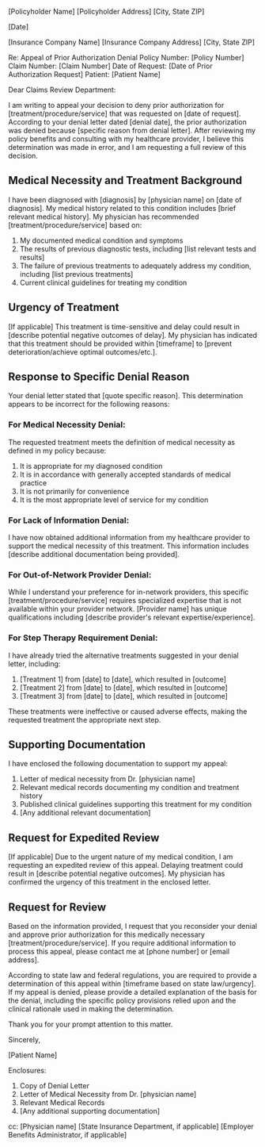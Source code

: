 [Policyholder Name]
[Policyholder Address]
[City, State ZIP]

[Date]

[Insurance Company Name]
[Insurance Company Address]
[City, State ZIP]

Re: Appeal of Prior Authorization Denial
Policy Number: [Policy Number]
Claim Number: [Claim Number]
Date of Request: [Date of Prior Authorization Request]
Patient: [Patient Name]

Dear Claims Review Department:

I am writing to appeal your decision to deny prior authorization for [treatment/procedure/service] that was requested on [date of request]. According to your denial letter dated [denial date], the prior authorization was denied because [specific reason from denial letter]. After reviewing my policy benefits and consulting with my healthcare provider, I believe this determination was made in error, and I am requesting a full review of this decision.

## Medical Necessity and Treatment Background

I have been diagnosed with [diagnosis] by [physician name] on [date of diagnosis]. My medical history related to this condition includes [brief relevant medical history]. My physician has recommended [treatment/procedure/service] based on:

1. My documented medical condition and symptoms
2. The results of previous diagnostic tests, including [list relevant tests and results]
3. The failure of previous treatments to adequately address my condition, including [list previous treatments]
4. Current clinical guidelines for treating my condition

## Urgency of Treatment

[If applicable] This treatment is time-sensitive and delay could result in [describe potential negative outcomes of delay]. My physician has indicated that this treatment should be provided within [timeframe] to [prevent deterioration/achieve optimal outcomes/etc.].

## Response to Specific Denial Reason

Your denial letter stated that [quote specific reason]. This determination appears to be incorrect for the following reasons:

### For Medical Necessity Denial:
The requested treatment meets the definition of medical necessity as defined in my policy because:
1. It is appropriate for my diagnosed condition
2. It is in accordance with generally accepted standards of medical practice
3. It is not primarily for convenience
4. It is the most appropriate level of service for my condition

### For Lack of Information Denial:
I have now obtained additional information from my healthcare provider to support the medical necessity of this treatment. This information includes [describe additional documentation being provided].

### For Out-of-Network Provider Denial:
While I understand your preference for in-network providers, this specific [treatment/procedure/service] requires specialized expertise that is not available within your provider network. [Provider name] has unique qualifications including [describe provider's relevant expertise/experience].

### For Step Therapy Requirement Denial:
I have already tried the alternative treatments suggested in your denial letter, including:
1. [Treatment 1] from [date] to [date], which resulted in [outcome]
2. [Treatment 2] from [date] to [date], which resulted in [outcome]
3. [Treatment 3] from [date] to [date], which resulted in [outcome]

These treatments were ineffective or caused adverse effects, making the requested treatment the appropriate next step.

## Supporting Documentation

I have enclosed the following documentation to support my appeal:

1. Letter of medical necessity from Dr. [physician name]
2. Relevant medical records documenting my condition and treatment history
3. Published clinical guidelines supporting this treatment for my condition
4. [Any additional relevant documentation]

## Request for Expedited Review

[If applicable] Due to the urgent nature of my medical condition, I am requesting an expedited review of this appeal. Delaying treatment could result in [describe potential negative outcomes]. My physician has confirmed the urgency of this treatment in the enclosed letter.

## Request for Review

Based on the information provided, I request that you reconsider your denial and approve prior authorization for this medically necessary [treatment/procedure/service]. If you require additional information to process this appeal, please contact me at [phone number] or [email address].

According to state law and federal regulations, you are required to provide a determination of this appeal within [timeframe based on state law/urgency]. If my appeal is denied, please provide a detailed explanation of the basis for the denial, including the specific policy provisions relied upon and the clinical rationale used in making the determination.

Thank you for your prompt attention to this matter.

Sincerely,

[Patient Name]

Enclosures:
1. Copy of Denial Letter
2. Letter of Medical Necessity from Dr. [physician name]
3. Relevant Medical Records
4. [Any additional supporting documentation]

cc: [Physician name]
    [State Insurance Department, if applicable]
    [Employer Benefits Administrator, if applicable]
